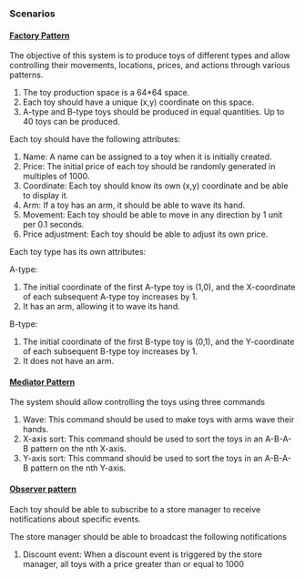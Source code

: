 ### Scenarios

#### [Factory Pattern](/patterns/factory)

The objective of this system is to produce toys of different types and allow controlling their movements, locations, prices, and actions through various patterns.

1. The toy production space is a 64\*64 space.
2. Each toy should have a unique (x,y) coordinate on this space.
3. A-type and B-type toys should be produced in equal quantities. Up to 40 toys can be produced.

Each toy should have the following attributes:

1. Name: A name can be assigned to a toy when it is initially created.
2. Price: The initial price of each toy should be randomly generated in multiples of 1000.
3. Coordinate: Each toy should know its own (x,y) coordinate and be able to display it.
4. Arm: If a toy has an arm, it should be able to wave its hand.
5. Movement: Each toy should be able to move in any direction by 1 unit per 0.1 seconds.
6. Price adjustment: Each toy should be able to adjust its own price.

Each toy type has its own attributes:

A-type:

1. The initial coordinate of the first A-type toy is (1,0), and the X-coordinate of each subsequent A-type toy increases by 1.
2. It has an arm, allowing it to wave its hand.

B-type:

1. The initial coordinate of the first B-type toy is (0,1), and the Y-coordinate of each subsequent B-type toy increases by 1.
2. It does not have an arm.

#### [Mediator Pattern](/patterns/mediator)

The system should allow controlling the toys using three commands

1. Wave: This command should be used to make toys with arms wave their hands.
2. X-axis sort: This command should be used to sort the toys in an A-B-A-B pattern on the nth X-axis.
3. Y-axis sort: This command should be used to sort the toys in an A-B-A-B pattern on the nth Y-axis.

#### [Observer pattern](/patterns/observer)

Each toy should be able to subscribe to a store manager to receive notifications about specific events.

The store manager should be able to broadcast the following notifications

1. Discount event: When a discount event is triggered by the store manager, all toys with a price greater than or equal to 1000
